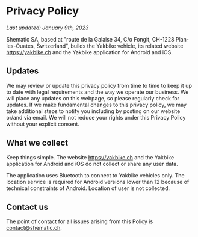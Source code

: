 # Privacy Policy

*Last updated: January 9th, 2023*

Shematic SA, based at "route de la Galaise 34, C/o Fongit, CH-1228 Plan-les-Ouates, Switzerland", builds the Yakbike vehicle, 
its related website https://yakbike.ch and the Yakbike application for Android and iOS.

## Updates

We may review or update this privacy policy from time to time to keep it up to date with legal requirements and the way we operate our business. 
We will place any updates on this webpage, so please regularly check for updates. 
If we make fundamental changes to this privacy policy, we may take additional steps to notify you including by posting on our website or/and via email. 
We will not reduce your rights under this Privacy Policy without your explicit consent.

## What we collect

Keep things simple. The website https://yakbike.ch and the Yakbike application for Android and iOS do not collect or share any user data.

The application uses Bluetooth to connect to Yakbike vehicles only. The location service is required for Android versions lower than 12 because of 
technical constraints of Android. Location of user is not collected.

## Contact us

The point of contact for all issues arising from this Policy is <contact@shematic.ch>.
